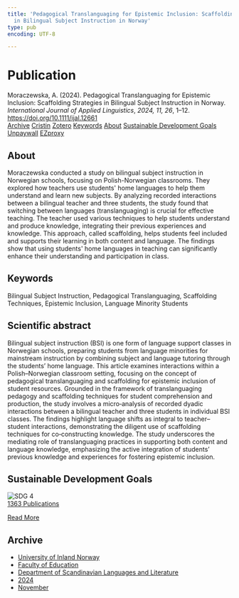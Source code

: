 ```yaml
---
title: 'Pedagogical Translanguaging for Epistemic Inclusion: Scaffolding Strategies
  in Bilingual Subject Instruction in Norway'
type: pub
encoding: UTF-8

---
```

<h1>Publication</h1>
<article id="csl-bib-container-UDWAXPTC" class="csl-bib-container">
  <div class="csl-bib-body"> <div class="csl-entry">Moraczewska, A. (2024). Pedagogical Translanguaging for Epistemic Inclusion: Scaffolding Strategies in Bilingual Subject Instruction in Norway. <i>International Journal of Applied Linguistics</i>, <i>2024, 11, 26</i>, 1–12. <a href="https://doi.org/10.1111/ijal.12661">https://doi.org/10.1111/ijal.12661</a></div> </div>
  <div class="csl-bib-buttons">
    <a href="#taxonomy-article-UDWAXPTC" alt="archive" class="csl-bib-button">Archive</a>
    <a href="https://app.cristin.no/results/show.jsf?id=2323736" alt="Cristin" class="csl-bib-button">Cristin</a>
    <a href="http://zotero.org/groups/5881554/items/UDWAXPTC" alt="Zotero" class="csl-bib-button">Zotero</a>
    <a href="#keywords-article-UDWAXPTC" alt="keywords" class="csl-bib-button">Keywords</a>
    <a href="#about-article-UDWAXPTC" alt="about_pub" class="csl-bib-button">About</a>
    <a href="#sdg-article-UDWAXPTC" alt="sdg" class="csl-bib-button">Sustainable Development Goals</a>
    <a href="https://doi.org/10.1111/ijal.12661" alt="Unpaywall" class="csl-bib-button">Unpaywall</a>
    <a href="https://doi.org/10.1111/ijal.12661" alt="EZproxy" class="csl-bib-button">EZproxy</a>
  </div>
  <div id="csl-bib-meta-container-UDWAXPTC"></div>
</article>
<div id="csl-bib-meta-UDWAXPTC" class="csl-bib-meta">
  <article id="about-article-UDWAXPTC" class="about_pub-article">
    <h1>About</h1>
    Moraczewska conducted a study on bilingual subject instruction in Norwegian schools, focusing on Polish-Norwegian classrooms. They explored how teachers use students' home languages to help them understand and learn new subjects. By analyzing recorded interactions between a bilingual teacher and three students, the study found that switching between languages (translanguaging) is crucial for effective teaching. The teacher used various techniques to help students understand and produce knowledge, integrating their previous experiences and knowledge. This approach, called scaffolding, helps students feel included and supports their learning in both content and language. The findings show that using students' home languages in teaching can significantly enhance their understanding and participation in class.
  </article>
  <article id="keywords-article-UDWAXPTC" class="keywords-article">
    <h1>Keywords</h1>
    Bilingual Subject Instruction, Pedagogical Translanguaging, Scaffolding Techniques, Epistemic Inclusion, Language Minority Students
  </article>
  <article id="abstract-article-UDWAXPTC" class="abstract-article">
    <h1>Scientific abstract</h1>
    Bilingual subject instruction (BSI) is one form of language support classes in Norwegian schools, preparing students from language minorities for mainstream instruction by combining subject and language tutoring through the students’ home language. This article examines interactions within a Polish–Norwegian classroom setting, focusing on the concept of pedagogical translanguaging and scaffolding for epistemic inclusion of student resources. Grounded in the framework of translanguaging pedagogy and scaffolding techniques for student comprehension and production, the study involves a micro‐analysis of recorded dyadic interactions between a bilingual teacher and three students in individual BSI classes. The findings highlight language shifts as integral to teacher–student interactions, demonstrating the diligent use of scaffolding techniques for co‐constructing knowledge. The study underscores the mediating role of translanguaging practices in supporting both content and language knowledge, emphasizing the active integration of students’ previous knowledge and experiences for fostering epistemic inclusion.
  </article>
  <article id="sdg-article-UDWAXPTC" class="sdg-article">
    <h1>Sustainable Development Goals</h1>
    <div class="sdg-container"><div id="sdg4" class="sdg">
        <img src="{{< params subfolder >}}images/sdg/sdg04_en.png" class="image" alt="SDG 4">
        <div class="sdg-overlay">
          <a href="{{< params subfolder >}}en/archive/?sdg=4#archive" class="sdg-publication-count"><span>1363</span> Publications</a>
          <p><a href="https://sdgs.un.org/goals/goal4" class="sdg-read-more">Read More</a></p>
        </div>
      </div></div>
  </article>
  <article id="taxonomy-article-UDWAXPTC" class="taxonomy-article">
    <h1>Archive</h1>
    <ul>
      <li><a href="{{< params subfolder >}}en/archive/?key=3DCRN523">University of Inland Norway</a></li>
      <li><a href="{{< params subfolder >}}en/archive/?key=WYNZA47F">Faculty of Education</a></li>
      <li><a href="{{< params subfolder >}}en/archive/?key=T9U6ILTU">Department of Scandinavian Languages and Literature</a></li>
      <li><a href="{{< params subfolder >}}en/archive/?key=CAQL5F23">2024</a></li>
      <li><a href="{{< params subfolder >}}en/archive/?key=Y4X7E3SB">November</a></li>
    </ul>
  </article>
</div>
